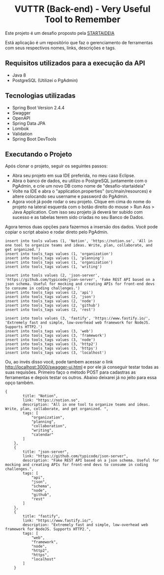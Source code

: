  <h1 align="center"> VUTTR (Back-end) - Very Useful Tool to Remember </h1>
 
 
Este projeto é um desafio proposto pela  <a href="https://startaideia.com.br/">STARTAIDEIA</a>

<p> Está aplicação é um repositório que faz o gerenciamento de ferramentas com seus respectivos nomes, links, descrições e tags. </p>

<h2>Requisitos utilizados para a execução da API</h2>
<ul>
    <li>
     Java 8           
    </li>
    <li>
    PostgreSQL (Utilizei o PgAdmin)
    </li>
</ul>
<h2> Tecnologias utilizadas </h2>
<ul>
    <li>
     Spring Boot Version 2.4.4
    </li>
    <li>
     Swagger
    </li>
    <li>
     OpenAPI
    </li>
     <li>
     Spring Data JPA
    </li>
     <li>
     Lombok
    </li>
      <li>
     Validation
    </li>
      <li>
     Spring Boot DevTools
    </li>
</ul>

<h2>Executando o Projeto</h2

Após clonar o projeto, seguir os seguintes passos:
 - Abra seu projeto em sua IDE preferida, no meu caso Eclipse.
 - Abra o banco de dados, eu utilizo o PostgreSQL juntamente com o PgAdmin, e crie um novo DB como nome de "desafio-startaideia"
 - Volte na IDE e abra o "application.properties" (src/main/resources) e altere colocando seu username e password do PgAdmin.
 - Agora você já pode rodar o seu projeto. Clique em cima do nome do projeto na lateral esquerda com o botão direito do mouse > Run Ass > Java Application.
Com isso seu projeto já deverá ter subido com sucesso e as tabelas terem sido criadas no seu Banco de Dados.

Agora temos duas opções para fazermos a insersão dos dados. Você pode copiar o script abaixo e rodar direto pelo PgAdmin.

```
insert into tools values (1, 'Notion', 'https://notion.so', 'All in one tool to organize teams and ideas. Write, plan, collaborate, and get organized.')
insert into tools_tags values (1, 'organization')
insert into tools_tags values (1, 'planning')
insert into tools_tags values (1, 'organization')
insert into tools_tags values (1, 'writing')

insert into tools values (2, 'json-server', 'https://github.com/typicode/json-server', 'Fake REST API based on a json schema. Useful for mocking and creating APIs for front-end devs to consume in coding challenges.')
insert into tools_tags values (2, 'api')
insert into tools_tags values (2, 'json')
insert into tools_tags values (2, 'node')
insert into tools_tags values (2, 'github')
insert into tools_tags values (2, 'rest')

insert into tools values (3, 'fastify', 'https://www.fastify.io/', 'Extremely fast and simple, low-overhead web framework for NodeJS. Supports HTTP2.')
insert into tools_tags values (3, 'web')
insert into tools_tags values (3, 'framework')
insert into tools_tags values (3, 'node')
insert into tools_tags values (3, 'http2')
insert into tools_tags values (3, 'https')
insert into tools_tags values (3, 'localhost')
```
Ou, ao invés disso você, pode tambem acessar o link <a href="http://localhost:3000/swagger-ui.html">http://localhost:3000/swagger-ui.html</a> e por ele já conseguir testar todas as suas requisões. Primeiro faço o método POST para cadastras as ferramentas e depois testar os outros. Abaixo deixarei já no jeito para essa opço também. 

```
{
        title: "Notion",
        link: "https://notion.so",
        description: "All in one tool to organize teams and ideas. Write, plan, collaborate, and get organized. ",
        tags: [
            "organization",
            "planning",
            "collaboration",
            "writing",
            "calendar"
        ]
    },
    {
        title: "json-server",
        link: "https://github.com/typicode/json-server",
        description: "Fake REST API based on a json schema. Useful for mocking and creating APIs for front-end devs to consume in coding challenges.",
        tags: [
            "api",
            "json",
            "schema",
            "node",
            "github",
            "rest"
        ]
    },
    {
        title: "fastify",
        link: "https://www.fastify.io/",
        description: "Extremely fast and simple, low-overhead web framework for NodeJS. Supports HTTP2.",
        tags: [
            "web",
            "framework",
            "node",
            "http2",
            "https",
            "localhost"
        ]
    }
```


